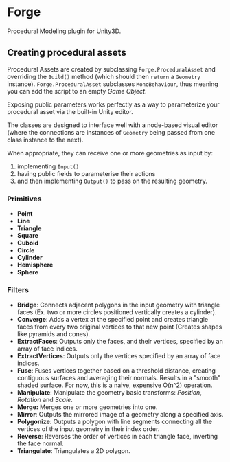 # Forge

Procedural Modeling plugin for Unity3D.

## Creating procedural assets

Procedural Assets are created by subclassing `Forge.ProceduralAsset` and overriding the `Build()` method (which should then `return` a `Geometry` instance). `Forge.ProceduralAsset` subclasses `MonoBehaviour`, thus meaning you can add the script to an empty _Game Object_.

Exposing public parameters works perfectly as a way to parameterize your procedural asset via the built-in Unity editor.

The classes are designed to interface well with a node-based visual editor (where the connections are instances of `Geometry` being passed from one class instance to the next).

When appropriate, they can receive one or more geometries as input by: 
  1. implementing `Input()`
  2. having public fields to parameterise their actions 
  3. and then implementing `Output()` to pass on the resulting geometry.

### Primitives

- __Point__
- __Line__
- __Triangle__
- __Square__
- __Cuboid__
- __Circle__
- __Cylinder__
- __Hemisphere__
- __Sphere__

### Filters

- __Bridge__: Connects adjacent polygons in the input geometry with triangle faces (Ex. two or more circles positioned vertically creates a cylinder).
- __Converge__: Adds a vertex at the specified point and creates triangle faces from every two original vertices to that new point (Creates shapes like pyramids and cones).
- __ExtractFaces__: Outputs only the faces, and their vertices, specified by an array of face indices.
- __ExtractVertices__: Outputs only the vertices specified by an array of face indices.
- __Fuse__: Fuses vertices together based on a threshold distance, creating contiguous surfaces and averaging their normals. Results in a "smooth" shaded surface. For now, this is a naive, expensive O(n^2) operation.
- __Manipulate__: Manipulate the geometry basic transforms: _Position_, _Rotation_ and _Scale_.
- __Merge:__ Merges one or more geometries into one.
- __Mirror__: Outputs the mirrored image of a geometry along a specified axis.
- __Polygonize__: Outputs a polygon with line segments connecting all the vertices of the input geometry in their index order.
- __Reverse__: Reverses the order of vertices in each triangle face, inverting the face normal.
- __Triangulate__: Triangulates a 2D polygon.
